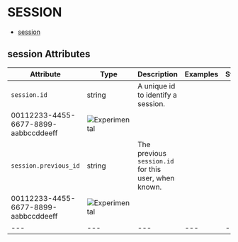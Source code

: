 
<!--- Hugo front matter used to generate the website version of this page:
--->

# SESSION

- [session](#session)


## session Attributes

| Attribute  | Type | Description  | Examples  | Stability |
|---|---|---|---|---|
| `session.id` | string | A unique id to identify a session.  |
00112233-4455-6677-8899-aabbccddeeff | ![Experimental](https://img.shields.io/badge/-experimental-blue) |
| `session.previous_id` | string | The previous `session.id` for this user, when known.  |
00112233-4455-6677-8899-aabbccddeeff | ![Experimental](https://img.shields.io/badge/-experimental-blue) |
|---|---|---|---|---|


